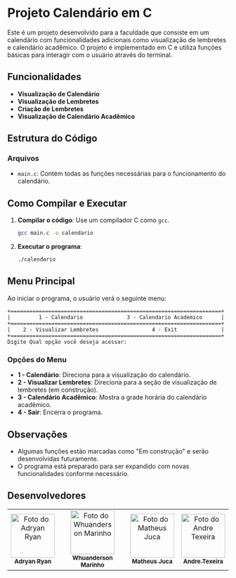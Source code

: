 # Projeto Calendário em C

Este é um projeto desenvolvido para a faculdade que consiste em um calendário com funcionalidades adicionais como visualização de lembretes e calendário acadêmico. O projeto é implementado em C e utiliza funções básicas para interagir com o usuário através do terminal.

## Funcionalidades

- **Visualização de Calendário**
- **Visualização de Lembretes**
- **Criação de Lembretes**
- **Visualização de Calendário Acadêmico**

## Estrutura do Código

### Arquivos

- `main.c`: Contém todas as funções necessárias para o funcionamento do calendário.

## Como Compilar e Executar

1. **Compilar o código**: Use um compilador C como `gcc`.
    ```sh
    gcc main.c -o calendario
    ```
2. **Executar o programa**:
    ```sh
    ./calendario
    ```

## Menu Principal

Ao iniciar o programa, o usuário verá o seguinte menu:

```
+===================================================================+
|         1 - Calendario              3 - Calendario Academico      |
+===================================================================+
|    2 - Visualizar Lembretes                 4 - Exit              |
+===================================================================+
Digite Qual opção você deseja acessar: 
```

### Opções do Menu

- **1 - Calendário**: Direciona para a visualização do calendário.
- **2 - Visualizar Lembretes**: Direciona para a seção de visualização de lembretes (em construção).
- **3 - Calendário Acadêmico**: Mostra a grade horária do calendário acadêmico.
- **4 - Sair**: Encerra o programa.


## Observações

- Algumas funções estão marcadas como "Em construção" e serão desenvolvidas futuramente.
- O programa está preparado para ser expandido com novas funcionalidades conforme necessário.

## Desenvolvedores

<table>
  <tr>
    <td align="center"><a href="https://github.com/Adryanrr"><img src="https://github.com/Adryanrr.png" width="100px;" alt="Foto do Adryan Ryan"/><br /><sub><b>Adryan Ryan</b></sub></a></td>
    <td align="center"><a href="https://github.com/Whuanderson/whuanderson"><img src="https://avatars.githubusercontent.com/u/83825566?v=4" width="100px;" alt="Foto do Whuanderson Marinho"/><br /><sub><b>Whuanderson Marinho</b></sub></a></td>
    <td align="center"><a href="https://github.com/MatheusJuK"><img src="https://github.com/MatheusJuK.png" width="100px;" alt="Foto do Matheus Juca"/><br /><sub><b>Matheus Juca</b></sub></a></td>
    <td align="center"><a href="https://github.com/AndreNTeixeira"><img src="https://github.com/AndreNTeixeira.png" width="100px;" alt="Foto do Andre Texeira"/><br /><sub><b>Andre Texeira</b></sub></a></td>
  </tr>
</table>
